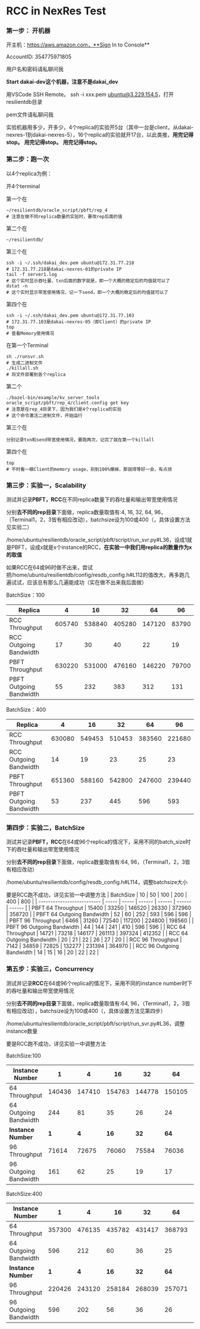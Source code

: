 # RCC in NexRes Test

### 第一步： 开机器

开主机：https://aws.amazon.com，**Sign In to Console**

AccountID: 354775971805

用户名和密码请私聊问我

**Start dakai-dev这个机器，注意不是dakai_dev**

用VSCode SSH Remote。 ssh -i xxx.pem ubuntu@3.229.154.5，打开resilientdb目录

pem文件请私聊问我



实验机器用多少，开多少，4个replica的实验开5台（其中一台是client，从dakai-nexres-1到dakai-nexres-5），16个replica的实验就开17台，以此类推，**用完记得stop。** **用完记得stop。** **用完记得stop。**



### 第二步：跑一次

以4个replica为例：

开4个terminal

第一个在

```
~/resilientdb/oracle_script/pbft/rep_4
# 注意在做不同replica数量的实验时，要改rep后面的值
```

第二个在

```
~/resilientdb/
```

第三个在

```
ssh -i ~/.ssh/dakai_dev.pem ubuntu@172.31.77.218
# 172.31.77.218是dakai-nexres-01的private IP
tail -f server1.log
# 这个实时显示吞吐量，txn后面的数字就是，即一个大概的稳定后的均值就可以了
dstat -n
# 这个实时显示带宽使用情况，记一下send，即一个大概的稳定后的均值就可以了
```

第四个在

```
ssh -i ~/.ssh/dakai_dev.pem ubuntu@172.31.77.103
# 172.31.77.103是dakai-nexres-05（即Client）的private IP
top
# 查看Memory使用情况
```



在第一个Terminal

```
sh ./runsvr.sh
# 生成二进制文件
./killall.sh
# 将文件部署到各个replica
```

第二个

```
./bazel-bin/example/kv_server_tools oracle_script/pbft/rep_4/client.config get key
# 注意是在rep_4目录下，因为我们是4个replica的实验
# 这个命令激活二进制文件，开始运行
```

第三个在

```
分别记录txn和send带宽使用情况，要跑两次，记完了就在第一个killall
```

第四个在

```
top
# 不时看一眼Client的memory usage，别到100%爆掉，那就得等好一会，有点烦
```



### 第三步：实验一，Scalability

测试并记录**PBFT，RCC**在不同replica数量下的吞吐量和输出带宽使用情况

分别**去不同的rep目录**下面做，replica数量取值有:4, 16, 32, 64, 96，（Terminal1，2，3皆有相应改动），batchsize设为100或400（，具体设置方法见实验二）

/home/ubuntu/resilientdb/oracle_script/pbft/script/run_svr.py#L36，设成1就是PBFT，设成x就是x个instance的RCC，**在实验一中我们用replica的数量作为x的取值**

如果RCC在64或96时做不出来，尝试把/home/ubuntu/resilientdb/config/resdb_config.h#L112的值改大，再多跑几遍试试，应该总有那么几遍能成功（实在做不出来我后面做）

BatchSize：100

| Replica                 | 4    | 16   | 32   | 64   | 96   |
| ----------------------- | ---- | ---- | ---- | ---- | ---- |
| RCC Throughput          |605740|538840|405280|147120|83790 |
| RCC Outgoing Bandwidth  |  17  |30   |  40  |  22  |  19  |
| PBFT Throughput         |630220|531000|476160|146220|79700 |
| PBFT Outgoing Bandwidth | 55   |232   |  383 |  312 |  131 |

BatchSize：400

| Replica                 | 4    | 16   | 32   | 64   | 96   |
| ----------------------- | ---- | ---- | ---- | ---- | ---- |
| RCC Throughput          |630080|549453|510453|383560|221680|
| RCC Outgoing Bandwidth  |  14  |19    |  23  |  25  |  23  |
| PBFT Throughput         |651360|588160|542800|247600|239440|
| PBFT Outgoing Bandwidth | 53   |237   |  445 | 596  | 593  |

### 第四步：实验二，BatchSize

测试并记录**PBFT，RCC**在64或96个replica的情况下，采用不同的batch_size时下的吞吐量和输出带宽使用情况

分别**去不同的rep目录**下面做，replica数量取值有:64, 96，（Terminal1，2，3皆有相应改动）

/home/ubuntu/resilientdb/config/resdb_config.h#L114，调整batchsize大小

要是RCC跑不成功，详见实验一中调整方法
| BatchSize                  | 10    | 50    | 100    | 200    | 400    | 800    |
| -------------------------- | ----- | ----- | ------ | ------ | ------ | ------ |
| PBFT 64 Throughput         | 15400 | 33250 | 146520 | 26330  | 372960 | 358720 |
| PBFT 64 Outgoing Bandwidth | 52    | 60    | 252    | 593    | 596    | 596    |
| PBFT 96 Throughput         | 6466  | 31260 | 72540  | 117200 | 224800 | 198560 |
| PBFT 96 Outgoing Bandwidth | 44    | 144   | 241    | 410    | 596    | 596    |
| RCC 64 Throughput          | 14721 | 73218 | 146177 | 261113 | 397324 | 412352 |
| RCC 64 Outgoing Bandwidth  | 20    | 21    | 22     | 26     | 27     | 20     |
| RCC 96 Throughput          | 7142  | 34859 | 72825  | 132277 | 231394 | 364970 |
| RCC 96 Outgoing Bandwidth  | 14    | 15    | 16     | 20     | 22     | 22     |

### 第五步：实验三，Concurrency

测试并记录**RCC**在64或96个replica的情况下，采用不同的instance number时下的吞吐量和输出带宽使用情况

分别**去不同的rep目录**下面做，replica数量取值有:64, 96，（Terminal1，2，3皆有相应改动），batchsize设为100或400（，具体设置方法见第四步）

/home/ubuntu/resilientdb/oracle_script/pbft/script/run_svr.py#L36，调整instance数量

要是RCC跑不成功，详见实验一中调整方法

BatchSize:100

| Instance Number       | 1      | 4      | 16     | 32     | 64     |        |
| --------------------- | ------ | ------ | ------ | ------ | ------ | ------ |
| 64 Throughput         | 140436 | 147410 | 154763 | 144778 | 150105 |        |
| 64 Outgoing Bandwidth | 244    | 81     | 35     | 26     | 24     |        |
| **Instance Number**   | **1**  | **4**  | **16** | **32** | **64** | **96** |
| 96 Throughput         | 71614  | 72675  | 76060  | 75584  | 76036  | 72825  |
| 96 Outgoing Bandwidth | 161    | 62     | 25     | 19     | 17     | 16     |

BatchSize:400

| Instance Number       | 1      | 4      | 16     | 32     | 64     |        |
| --------------------- | ------ | ------ | ------ | ------ | ------ | ------ |
| 64 Throughput         | 357300 | 476135 | 435782 | 431417 | 368793 |        |
| 64 Outgoing Bandwidth | 596    | 212    | 60     | 36     | 25     |        |
| **Instance Number**   | **1**  | **4**  | **16** | **32** | **64** | **96** |
| 96 Throughput         | 220426 | 243120 | 258184 | 268039 | 257071 | 246898 |
| 96 Outgoing Bandwidth | 596    | 202    | 56     | 36     | 26     | 23     |

